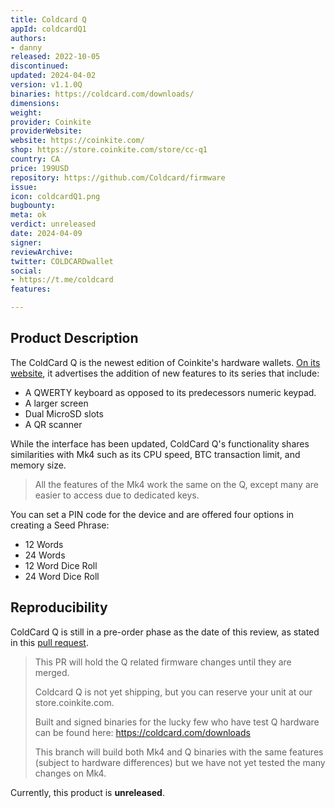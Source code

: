 ```yaml
---
title: Coldcard Q
appId: coldcardQ1
authors:
- danny
released: 2022-10-05
discontinued: 
updated: 2024-04-02
version: v1.1.0Q
binaries: https://coldcard.com/downloads/
dimensions: 
weight: 
provider: Coinkite
providerWebsite: 
website: https://coinkite.com/
shop: https://store.coinkite.com/store/cc-q1
country: CA
price: 199USD
repository: https://github.com/Coldcard/firmware
issue: 
icon: coldcardQ1.png
bugbounty: 
meta: ok
verdict: unreleased
date: 2024-04-09
signer: 
reviewArchive:
twitter: COLDCARDwallet
social:
- https://t.me/coldcard
features: 

---
```



## Product Description 

The ColdCard Q is the newest edition of Coinkite's hardware wallets. [On its website](https://coldcard.com/docs/coldcard-q/#unique-q-highlights), it advertises the addition of new features to its series that include:

- A QWERTY keyboard as opposed to its predecessors numeric keypad.
- A larger screen
- Dual MicroSD slots
- A QR scanner

While the interface has been updated, ColdCard Q's functionality shares similarities with Mk4 such as its CPU speed, BTC transaction limit, and memory size.

> All the features of the Mk4 work the same on the Q, except many are easier to access due to dedicated keys.


You can set a PIN code for the device and are offered four options in creating a Seed Phrase:

- 12 Words
- 24 Words
- 12 Word Dice Roll
- 24 Word Dice Roll

## Reproducibility 

ColdCard Q is still in a pre-order phase as the date of this review, as stated in this [pull request](https://github.com/Coldcard/firmware/pull/332).

> This PR will hold the Q related firmware changes until they are merged.
> 
> Coldcard Q is not yet shipping, but you can reserve your unit at our store.coinkite.com.
>
> Built and signed binaries for the lucky few who have test Q hardware can be found here: https://coldcard.com/downloads
>
> This branch will build both Mk4 and Q binaries with the same features (subject to hardware differences) but we have not yet tested the many changes on Mk4.

Currently, this product is **unreleased**.